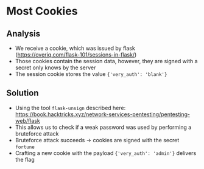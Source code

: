 # Most Cookies

## Analysis
- We receive a cookie, which was issued by flask (https://overiq.com/flask-101/sessions-in-flask/)
- Those cookies contain the session data, however, they are signed with a secret only knows by the server
- The session cookie stores the value `{'very_auth': 'blank'}`

## Solution
- Using the tool `flask-unsign` described here: https://book.hacktricks.xyz/network-services-pentesting/pentesting-web/flask
- This allows us to check if a weak password was used by performing a bruteforce attack 
- Bruteforce attack succeeds -> cookies are signed with the secret `fortune`
- Crafting a new cookie with the payload `{'very_auth': 'admin'}` delivers the flag